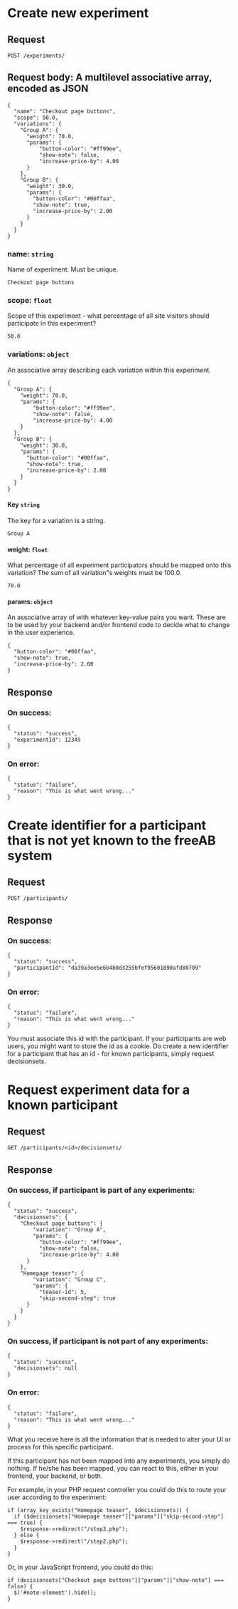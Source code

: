# Create new experiment

## Request

    POST /experiments/

## Request body: A multilevel associative array, encoded as JSON

    {
      "name": "Checkout page buttons",
      "scope": 50.0,
      "variations": {
        "Group A": {
          "weight": 70.0,
          "params": {
              "button-color": "#ff99ee",
              "show-note": false,
              "increase-price-by": 4.00
          }
        },
        "Group B": {
          "weight": 30.0,
          "params": {
            "button-color": "#00ffaa",
            "show-note": true,
            "increase-price-by": 2.00
          }
        }
      }
    }


### name: `string`

Name of experiment. Must be unique.

    Checkout page buttons


### scope: `float`

Scope of this experiment - what percentage of all site visitors should participate in this experiment?

    50.0


### variations: `object`

An associative array describing each variation within this experiment.

    {
      "Group A": {
        "weight": 70.0,
        "params": {
            "button-color": "#ff99ee",
            "show-note": false,
            "increase-price-by": 4.00
        }
      },
      "Group B": {
        "weight": 30.0,
        "params": {
          "button-color": "#00ffaa",
          "show-note": true,
          "increase-price-by": 2.00
        }
      }
    }


#### Key `string`

The key for a variation is a string.

    Group A


#### weight: `float`

What percentage of all experiment participators should be mapped onto this variation?
The sum of all variation"s weights must be 100.0.

    70.0


#### params: `object`

An associative array of with whatever key-value pairs you want. These are to be used by your
backend and/or frontend code to decide what to change in the user experience.

    {
      "button-color": "#00ffaa",
      "show-note": true,
      "increase-price-by": 2.00
    }


## Response

### On success:

    {
      "status": "success",
      "experimentId": 12345
    }


### On error:

    {
      "status": "failure",
      "reason": "This is what went wrong..."
    }


# Create identifier for a participant that is not yet known to the freeAB system

## Request

    POST /participants/


## Response

### On success:

    {
      "status": "success",
      "participantId": "da39a3ee5e6b4b0d3255bfef95601890afd80709"
    }


### On error:

    {
      "status": "failure",
      "reason": "This is what went wrong..."
    }

You must associate this id with the participant. If your participants are web users, you might want to store
the id as a cookie. Do create a new identifier for a participant that has an id - for known participants, simply
request decisionsets.


# Request experiment data for a known participant

## Request

    GET /participants/<id>/decisionsets/

## Response

### On success, if participant is part of any experiments:

    {
      "status": "success",
      "decisionsets": {
        "Checkout page buttons": {
            "variation": "Group A",
            "params": {
              "button-color": "#ff99ee",
              "show-note": false,
              "increase-price-by": 4.00
          }
        },
        "Homepage teaser": {
            "variation": "Group C",
            "params": {
              "teaser-id": 5,
              "skip-second-step": true
          }
        }
      }
    }

### On success, if participant is not part of any experiments:

    {
      "status": "success",
      "decisionsets": null
    }


### On error:

    {
      "status": "failure",
      "reason": "This is what went wrong..."
    }

What you receive here is all the information that is needed to alter your UI or process for this specific participant.

If this participant has not been mapped into any experiments, you simply do nothing. If he/she has been mapped, you can
react to this, either in your frontend, your backend, or both.

For example, in your PHP request controller you could do this to route your user according to the experiment:

    if (array_key_exists("Homepage teaser", $decisionsets)) {
      if ($decisionsets["Homepage teaser"]["params"]["skip-second-step"] === true) {
        $response->redirect("/step3.php");
      } else {
        $response->redirect("/step2.php");
      }
    }

Or, in your JavaScript frontend, you could do this:

    if (decisionsets["Checkout page buttons"]["params"]["show-note"] === false) {
      $('#note-element').hide();
    }

